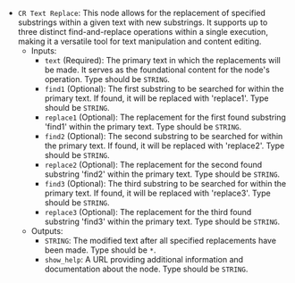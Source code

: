 - `CR Text Replace`: This node allows for the replacement of specified substrings within a given text with new substrings. It supports up to three distinct find-and-replace operations within a single execution, making it a versatile tool for text manipulation and content editing.
    - Inputs:
        - `text` (Required): The primary text in which the replacements will be made. It serves as the foundational content for the node's operation. Type should be `STRING`.
        - `find1` (Optional): The first substring to be searched for within the primary text. If found, it will be replaced with 'replace1'. Type should be `STRING`.
        - `replace1` (Optional): The replacement for the first found substring 'find1' within the primary text. Type should be `STRING`.
        - `find2` (Optional): The second substring to be searched for within the primary text. If found, it will be replaced with 'replace2'. Type should be `STRING`.
        - `replace2` (Optional): The replacement for the second found substring 'find2' within the primary text. Type should be `STRING`.
        - `find3` (Optional): The third substring to be searched for within the primary text. If found, it will be replaced with 'replace3'. Type should be `STRING`.
        - `replace3` (Optional): The replacement for the third found substring 'find3' within the primary text. Type should be `STRING`.
    - Outputs:
        - `STRING`: The modified text after all specified replacements have been made. Type should be `*`.
        - `show_help`: A URL providing additional information and documentation about the node. Type should be `STRING`.

